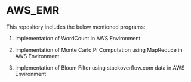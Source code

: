 # AWS_EMR

This repository includes the below mentioned programs:

1. Implementation of WordCount in AWS Environment

2. Implementation of Monte Carlo Pi Computation using MapReduce in AWS Environment

3. Implementation of Bloom Filter using stackoverflow.com data in AWS Environment

